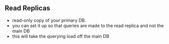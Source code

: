## Read Replicas

- read-only copy of your primary DB.
- you can set it up so that queries are made to the read replica and not the main DB
- this will take the querying load off the main DB
